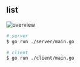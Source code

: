 ## list

![overview](./list.gif)

```sh
# server
$ go run ./server/main.go

# client
$ go run ./client/main.go
```
